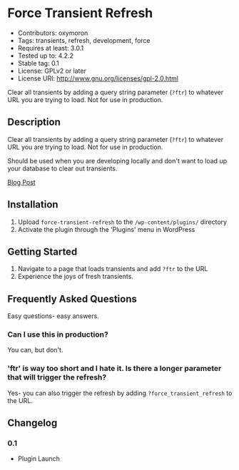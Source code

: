 # Force Transient Refresh
* Contributors: oxymoron
* Tags: transients, refresh, development, force
* Requires at least: 3.0.1
* Tested up to: 4.2.2
* Stable tag: 0.1
* License: GPLv2 or later
* License URI: http://www.gnu.org/licenses/gpl-2.0.html

Clear all transients by adding a query string parameter (`?ftr`) to whatever URL you are trying to load. Not for use in production.

## Description

Clear all transients by adding a query string parameter (`?ftr`) to whatever URL you are trying to load. Not for use in production.

Should be used when you are developing locally and don't want to load up your database to clear out transients.

[Blog Post](https://github.com/zachwills/wp-force-transient-refresh)

## Installation

1. Upload `force-transient-refresh` to the `/wp-content/plugins/` directory
2. Activate the plugin through the 'Plugins' menu in WordPress

## Getting Started
1. Navigate to a page that loads transients and add `?ftr` to the URL
2. Experience the joys of fresh transients.

## Frequently Asked Questions

Easy questions- easy answers.

### Can I use this in production?

You can, but don't.

### 'ftr' is way too short and I hate it. Is there a longer parameter that will trigger the refresh?

Yes- you can also trigger the refresh by adding `?force_transient_refresh` to the URL.

## Changelog

### 0.1
* Plugin Launch
